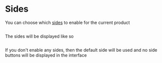 # Sides

You can choose which [sides](/productdesigner/03-configuration/sides.md) to enable for the current product

<img srcset="/productdesigner/images/product-sides.jpg 2x" class="padding border">

The sides will be displayed like so

<img srcset="/productdesigner/images/sides-display.jpg 2x">

If you don't enable any sides, then the default side will be used and no side buttons will be displayed in
the interface
